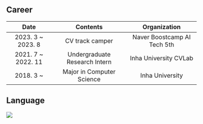 Career
-----

| **Date** | **Contents** | **Organization** |
|:--------:|:--------:|:--------:|
| 2023. 3 ~ 2023. 8 | CV track camper | Naver Boostcamp AI Tech 5th |
| 2021. 7 ~ 2022. 11 | Undergraduate Research Intern | Inha University CVLab |
| 2018. 3 ~ | Major in Computer Science | Inha University |

Language
-----

<a href="https://github.com/anuraghazra/github-readme-stats">
  <img src="https://github-readme-stats.vercel.app/api/top-langs/?username=jemin7709&layout=compact">
</a>
